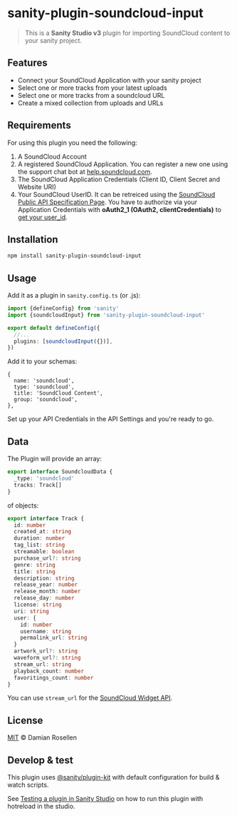 # sanity-plugin-soundcloud-input

> This is a **Sanity Studio v3** plugin for importing SoundCloud content to your sanity project.

## Features

- Connect your SoundCloud Application with your sanity project
- Select one or more tracks from your latest uploads
- Select one or more tracks from a soundcloud URL
- Create a mixed collection from uploads and URLs

## Requirements

For using this plugin you need the following:

1. A SoundCloud Account
2. A registered SoundCloud Application. You can register a new one using the support chat bot at [help.soundcloud.com](https://help.soundcloud.com/hc/de/requests/new?ticket_form).
3. The SoundCloud Application Credentials (Client ID, Client Secret and Website URI)
4. Your SoundCloud UserID. It can be retreiced using the [SoundCloud Public API Specification Page](https://developers.soundcloud.com/docs/api/explorer/open-api). You have to authorize via your Application Credentials with **oAuth2_1 (OAuth2, clientCredentials)** to [get your user_id](https://developers.soundcloud.com/docs/api/explorer/open-api#/users/get_users__user_id_).

## Installation

```sh
npm install sanity-plugin-soundcloud-input
```

## Usage

Add it as a plugin in `sanity.config.ts` (or .js):

```ts
import {defineConfig} from 'sanity'
import {soundcloudInput} from 'sanity-plugin-soundcloud-input'

export default defineConfig({
  //...
  plugins: [soundcloudInput({})],
})
```

Add it to your schemas:

```
{
  name: 'soundcloud',
  type: 'soundcloud',
  title: 'SoundCloud Content',
  group: 'soundcloud',
},
```

Set up your API Credentials in the API Settings and you're ready to go.

## Data

The Plugin will provide an array:

```ts
export interface SoundcloudData {
  _type: 'soundcloud'
  tracks: Track[]
}
```

of objects:

```ts
export interface Track {
  id: number
  created_at: string
  duration: number
  tag_list: string
  streamable: boolean
  purchase_url?: string
  genre: string
  title: string
  description: string
  release_year: number
  release_month: number
  release_day: number
  license: string
  uri: string
  user: {
    id: number
    username: string
    permalink_url: string
  }
  artwork_url?: string
  waveform_url?: string
  stream_url: string
  playback_count: number
  favoritings_count: number
}
```

You can use `stream_url` for the [SoundCloud Widget API](https://developers.soundcloud.com/docs/api/html5-widget).


## License

[MIT](LICENSE) © Damian Rosellen

## Develop & test

This plugin uses [@sanity/plugin-kit](https://github.com/sanity-io/plugin-kit)
with default configuration for build & watch scripts.

See [Testing a plugin in Sanity Studio](https://github.com/sanity-io/plugin-kit#testing-a-plugin-in-sanity-studio)
on how to run this plugin with hotreload in the studio.
